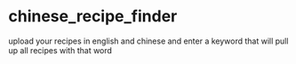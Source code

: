 # chinese_recipe_finder
upload your recipes in english and chinese and enter a keyword that will pull up all recipes with that word
